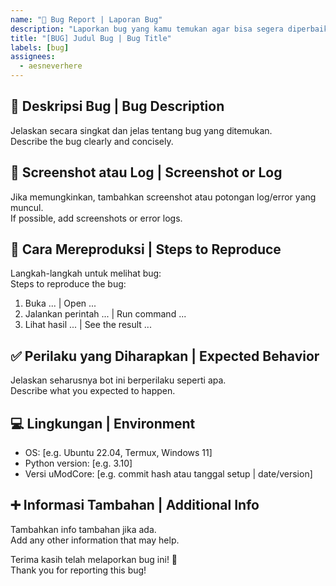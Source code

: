 ```yaml
---
name: "🐛 Bug Report | Laporan Bug"
description: "Laporkan bug yang kamu temukan agar bisa segera diperbaiki."
title: "[BUG] Judul Bug | Bug Title"
labels: [bug]
assignees:
  - aesneverhere
---
```


## 🧩 Deskripsi Bug | Bug Description

Jelaskan secara singkat dan jelas tentang bug yang ditemukan.  
Describe the bug clearly and concisely.

## 📸 Screenshot atau Log | Screenshot or Log

Jika memungkinkan, tambahkan screenshot atau potongan log/error yang muncul.  
If possible, add screenshots or error logs.

## 🧪 Cara Mereproduksi | Steps to Reproduce

Langkah-langkah untuk melihat bug:  
Steps to reproduce the bug:

1. Buka ... | Open ...
2. Jalankan perintah ... | Run command ...
3. Lihat hasil ... | See the result ...

## ✅ Perilaku yang Diharapkan | Expected Behavior

Jelaskan seharusnya bot ini berperilaku seperti apa.  
Describe what you expected to happen.

## 💻 Lingkungan | Environment

- OS: [e.g. Ubuntu 22.04, Termux, Windows 11]  
- Python version: [e.g. 3.10]  
- Versi uModCore: [e.g. commit hash atau tanggal setup | date/version]  

## ➕ Informasi Tambahan | Additional Info

Tambahkan info tambahan jika ada.  
Add any other information that may help.

Terima kasih telah melaporkan bug ini! 🙏  
Thank you for reporting this bug!
